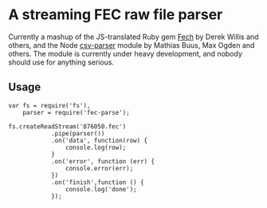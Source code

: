 # A streaming FEC raw file parser

Currently a mashup of the JS-translated Ruby gem [Fech](https://github.com/NYTimes/Fech) by Derek Willis and others, and the Node [csv-parser](https://github.com/mafintosh/csv-parser) module by Mathias Buus, Max Ogden and others. The module is currently under heavy development, and nobody should use for anything serious.

## Usage

```
var fs = require('fs'),
    parser = require('fec-parse');

fs.createReadStream('876050.fec')
            .pipe(parser())
            .on('data', function(row) {
                console.log(row);
            }
            .on('error', function (err) {
                console.error(err);
            })
            .on('finish',function () {
                console.log('done');
            });
```

